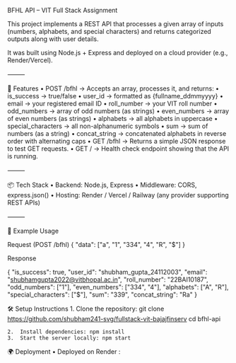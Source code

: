 BFHL API – VIT Full Stack Assignment

This project implements a REST API that processes a given array of inputs (numbers, alphabets, and special characters) and returns categorized outputs along with user details.

It was built using Node.js + Express and deployed on a cloud provider (e.g., Render/Vercel).

⸻

🚀 Features
	•	POST /bfhl → Accepts an array, processes it, and returns:
	•	is_success → true/false
	•	user_id → formatted as {fullname_ddmmyyyy}
	•	email → your registered email ID
	•	roll_number → your VIT roll number
	•	odd_numbers → array of odd numbers (as strings)
	•	even_numbers → array of even numbers (as strings)
	•	alphabets → all alphabets in uppercase
	•	special_characters → all non-alphanumeric symbols
	•	sum → sum of numbers (as a string)
	•	concat_string → concatenated alphabets in reverse order with alternating caps
	•	GET /bfhl → Returns a simple JSON response to test GET requests.
	•	GET / → Health check endpoint showing that the API is running.

⸻

📦 Tech Stack
	•	Backend: Node.js, Express
	•	Middleware: CORS, express.json()
	•	Hosting: Render / Vercel / Railway (any provider supporting REST APIs)

⸻

📜 Example Usage

Request (POST /bfhl)
{
  "data": ["a", "1", "334", "4", "R", "$"]
}

Response

{
  "is_success": true,
  "user_id": "shubham_gupta_24112003",
  "email": "shubhamgupta2022@vitbhopal.ac.in",
  "roll_number": "22BAI10187",
  "odd_numbers": ["1"],
  "even_numbers": ["334", "4"],
  "alphabets": ["A", "R"],
  "special_characters": ["$"],
  "sum": "339",
  "concat_string": "Ra"
}

🛠️ Setup Instructions
	1.	Clone the repository:  git clone https://github.com/shubham241-svg/fullstack-vit-bajajfinserv
cd bfhl-api

	2.	Install dependencies: npm install
    3.	Start the server locally: npm start

🌍 Deployment
	•	Deployed on Render :
